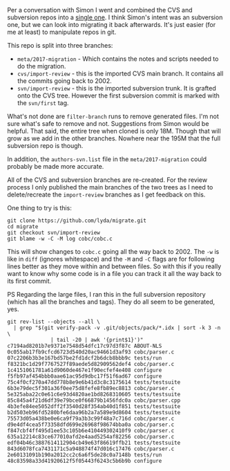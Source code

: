 Per a conversation with Simon I went and combined the CVS and subversion
repos into a [single one](https://github.com/lyda/migrate). I think
Simon's intent was an subversion one, but we can look into migrating it
back afterwards. It's just easier (for me at least) to manipulate repos
in git.

This repo is split into three branches:
* `meta/2017-migration` - Which contains the notes and scripts needed
  to do the migration.
* `cvs/import-review` - this is the imported CVS main branch. It contains
  all the commits going back to 2002.
* `svn/import-review` - this is the imported subversion trunk. It is
  grafted onto the CVS tree. However the first subversion commit is
  marked with the `svn/first` tag.

What's not done are `filter-branch` runs to remove generated files. I'm
not sure what's safe to remove and not. Suggestions from Simon would
be helpful. That said, the entire tree when cloned is only 18M. Though
that will grow as we add in the other branches. Nowhere near the 195M
that the full subversion repo is though.

In addition, the `authors-svn.list` file in the `meta/2017-migration`
could probably be made more accurate.

All of the CVS and subversion branches are re-created. For the review
process I only published the main branches of the two trees as I need
to delete/recreate the `import-review` branches as I get feedback on this.

One thing to try is this:

```
git clone https://github.com/lyda/migrate.git
cd migrate
git checkout svn/import-review
git blame -w -C -M log cobc/cobc.c
```

This will show changes to `cobc.c` going all the way back to 2002. The
`-w` is like in `diff` (ignores whitespace) and the `-M` and `-C` flags
are for following lines better as they move within and between files. So
with this if you really want to know why some code is in a file you can
track it all the way back to its first commit.

PS  Regarding the large files, I ran this in the full subversion
    repository (which has all the branches and tags). They do all seem
    to be generated, yes.

```
git rev-list --objects --all \
  | grep "$(git verify-pack -v .git/objects/pack/*.idx | sort -k 3 -n \
              | tail -20 | awk '{print$1}')"
c7194ad8201b7e9371e7548d54dfc17c97d3f87c ABOUT-NLS
0c055ab17fb9cfcd6723d540d20ac94661d3af93 cobc/parser.c
07c2206b3b3e167bd57be2fd1dcf2b6dcb8bbb9c tests/run
f8321bc1d29f7767527f89aede5d82909562def4 cobc/parser.c
1c4151061781a61d9060de467e1f90ecfef4e408 configure
f5fb97af454bbb0aae61ac95d9dbc17f51f6ad67 configure
75c4f0cf270a47dd778b8e9e6b41d3c8c3175614 tests/testsuite
6b3e79dec5f301a36f0ee75d8fefe8fb89ec8813 cobc/parser.c
5e325aba22c0e61c6e93d4820ae1bd8268310605 tests/testsuite
85c845a4f21d6df39e79bce0f66879b1456fdc0a cobc/parser.cpp
4b3efe84ee5052dff2f3540d28f354ab40d1f851 tests/testsuite
b2d503eb96fd5280bfe6daa96b2a7a589e9d8604 tests/testsuite
75573d05a438be0e6ca9f79a3b3c99f48a7c716d cobc/parser.c
d9e4df4cea5f73358dfd699e26968f98674bba0a cobc/parser.c
f847cbf4ff495d1ee53c105b6e410449302410f9 cobc/parser.c
635a12214c83ce677010afd2e4aad5254af82256 cobc/parser.c
edf04b46c3887614112904cb49e63f86619ffb21 tests/testsuite
843d6078fca7431171c5a948874f47d016c17476 cobc/parser.c
2e60131091b190a2012cc2c6a6f5de28c0a7148b tests/run
48c83598a33d41920612f5f05443f6243c5b6b9b configure
```

